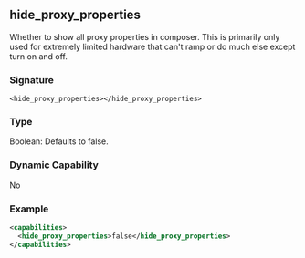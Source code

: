 ## hide\_proxy\_properties

Whether to show all proxy properties in composer.  This is primarily only used for extremely limited hardware that can't ramp or do much else except turn on and off.


### Signature

`<hide_proxy_properties></hide_proxy_properties>`


### Type

Boolean: Defaults to false.


### Dynamic Capability

No

### Example

```xml
<capabilities>
  <hide_proxy_properties>false</hide_proxy_properties>
</capabilities>
```
